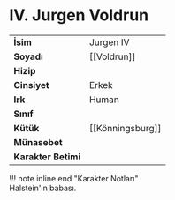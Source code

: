 # IV. Jurgen Voldrun  
  
  
|  |  |  
|---|---|  
| **İsim** | Jurgen IV |  
| **Soyadı** | [[Voldrun]] |  
| **Hizip** |  |  
| **Cinsiyet** | Erkek |  
| **Irk** | Human |  
| **Sınıf** |  |  
| **Kütük** | [[Könningsburg]] |  
| **Münasebet** |  |  
| **Karakter Betimi** |  |  
  
  
!!! note inline end "Karakter Notları"  
	Halstein'ın babası.  
  